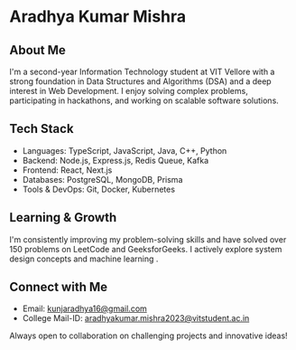 # Aradhya Kumar Mishra

## About Me
I'm a second-year Information Technology student at VIT Vellore with a strong foundation in Data Structures and Algorithms (DSA) and a deep interest in Web Development. I enjoy solving complex problems, participating in hackathons, and working on scalable software solutions.

## Tech Stack
- Languages: TypeScript, JavaScript, Java, C++, Python  
- Backend: Node.js, Express.js, Redis Queue, Kafka  
- Frontend: React, Next.js  
- Databases: PostgreSQL, MongoDB, Prisma  
- Tools & DevOps: Git, Docker, Kubernetes  

## Learning & Growth
I'm consistently improving my problem-solving skills and have solved over 150 problems on LeetCode and GeeksforGeeks. I actively explore system design concepts and machine learning .

## Connect with Me
- Email: kunjaradhya16@gmail.com  
- College Mail-ID: aradhyakumar.mishra2023@vitstudent.ac.in

Always open to collaboration on challenging projects and innovative ideas!
